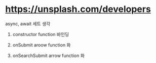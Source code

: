 # https://unsplash.com/developers

async, await 세트 생각

1. constructor function 바인딩

2. onSubmit aroow function 화

3. onSearchSubmit arrow function 화